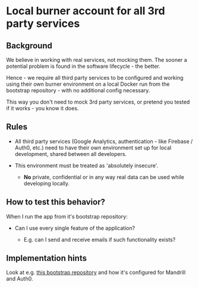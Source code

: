 Local burner account for all 3rd party services 
================================================

Background
----------

We believe in working with real services, not mocking them. The sooner a potential problem is found in the software lifecycle - the better.

Hence - we require all third party services to be configured and working using their own burner environment on a local Docker run from the bootstrap repository - with no additional config necessary.

This way you don't need to mock 3rd party services, or pretend you tested if it works - you know it does.

Rules
-----

*   All third party services (Google Analytics, authentication - like Firebase / Auth0, etc.) need to have their own environment set up for local development, shared between all developers.  
    
*   This environment must be treated as 'absolutely insecure'.  
    
    *   **No** private, confidential or in any way real data can be used while developing locally.   
        

How to test this behavior?
--------------------------

When I run the app from it's bootstrap repository:

*   Can I use every single feature of the application?  
    
    *   E.g. can I send and receive emails if such functionality exists?  
        

Implementation hints
--------------------

Look at e.g. [this bootstrap repository](https://github.com/SwingDev/swg-certalerts-bootstrap/blob/master/docker-compose-common.yml) and how it's configured for Mandrill and Auth0.